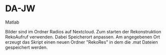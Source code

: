 # DA-JW
Matlab

Bilder sind im Ordner Radios auf Nextcloud.
Zum starten der Rekonstruktion RekoAufruf verwenden.
Dabei Speicherort anpassen. Am angegebenen Ort erzeugt das Skript einen neuen Ordner "RekoRes" in dem die .mat Dateien gespeichert werden.